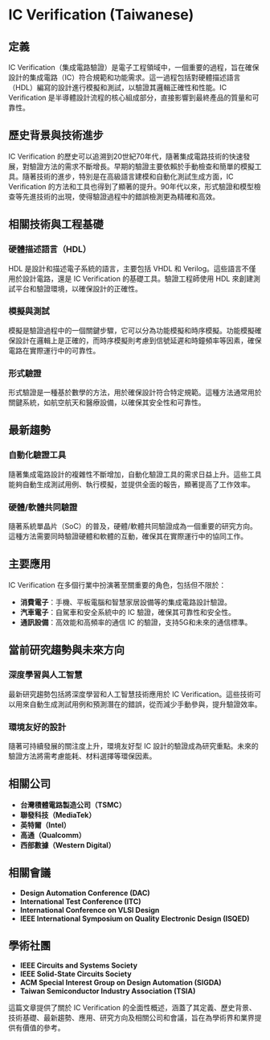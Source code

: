 # IC Verification (Taiwanese)

## 定義

IC Verification（集成電路驗證）是電子工程領域中，一個重要的過程，旨在確保設計的集成電路（IC）符合規範和功能需求。這一過程包括對硬體描述語言（HDL）編寫的設計進行模擬和測試，以驗證其邏輯正確性和性能。IC Verification 是半導體設計流程的核心組成部分，直接影響到最終產品的質量和可靠性。

## 歷史背景與技術進步

IC Verification 的歷史可以追溯到20世紀70年代，隨著集成電路技術的快速發展，對驗證方法的需求不斷增長。早期的驗證主要依賴於手動檢查和簡單的模擬工具。隨著技術的進步，特別是在高級語言建模和自動化測試生成方面，IC Verification 的方法和工具也得到了顯著的提升。90年代以來，形式驗證和模型檢查等先進技術的出現，使得驗證過程中的錯誤檢測更為精確和高效。

## 相關技術與工程基礎

### 硬體描述語言（HDL）

HDL 是設計和描述電子系統的語言，主要包括 VHDL 和 Verilog。這些語言不僅用於設計電路，還是 IC Verification 的基礎工具。驗證工程師使用 HDL 來創建測試平台和驗證環境，以確保設計的正確性。

### 模擬與測試

模擬是驗證過程中的一個關鍵步驟，它可以分為功能模擬和時序模擬。功能模擬確保設計在邏輯上是正確的，而時序模擬則考慮到信號延遲和時鐘頻率等因素，確保電路在實際運行中的可靠性。

### 形式驗證

形式驗證是一種基於數學的方法，用於確保設計符合特定規範。這種方法通常用於關鍵系統，如航空航天和醫療設備，以確保其安全性和可靠性。

## 最新趨勢

### 自動化驗證工具

隨著集成電路設計的複雜性不斷增加，自動化驗證工具的需求日益上升。這些工具能夠自動生成測試用例、執行模擬，並提供全面的報告，顯著提高了工作效率。

### 硬體/軟體共同驗證

隨著系統單晶片（SoC）的普及，硬體/軟體共同驗證成為一個重要的研究方向。這種方法需要同時驗證硬體和軟體的互動，確保其在實際運行中的協同工作。

## 主要應用

IC Verification 在多個行業中扮演著至關重要的角色，包括但不限於：

- **消費電子**：手機、平板電腦和智慧家居設備等的集成電路設計驗證。
- **汽車電子**：自駕車和安全系統中的 IC 驗證，確保其可靠性和安全性。
- **通訊設備**：高效能和高頻率的通信 IC 的驗證，支持5G和未來的通信標準。

## 當前研究趨勢與未來方向

### 深度學習與人工智慧

最新研究趨勢包括將深度學習和人工智慧技術應用於 IC Verification。這些技術可以用來自動生成測試用例和預測潛在的錯誤，從而減少手動參與，提升驗證效率。

### 環境友好的設計

隨著可持續發展的關注度上升，環境友好型 IC 設計的驗證成為研究重點。未來的驗證方法將需考慮能耗、材料選擇等環保因素。

## 相關公司

- **台灣積體電路製造公司（TSMC）**
- **聯發科技（MediaTek）**
- **英特爾（Intel）**
- **高通（Qualcomm）**
- **西部數據（Western Digital）**

## 相關會議

- **Design Automation Conference (DAC)**
- **International Test Conference (ITC)**
- **International Conference on VLSI Design**
- **IEEE International Symposium on Quality Electronic Design (ISQED)**

## 學術社團

- **IEEE Circuits and Systems Society**
- **IEEE Solid-State Circuits Society**
- **ACM Special Interest Group on Design Automation (SIGDA)**
- **Taiwan Semiconductor Industry Association (TSIA)**

這篇文章提供了關於 IC Verification 的全面性概述，涵蓋了其定義、歷史背景、技術基礎、最新趨勢、應用、研究方向及相關公司和會議，旨在為學術界和業界提供有價值的參考。